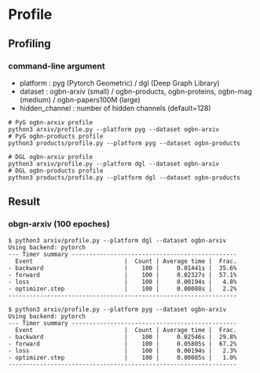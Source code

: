 # Profile

## Profiling
### command-line argument
- platform : pyg (Pytorch Geometric) / dgl (Deep Graph Library)
- dataset : ogbn-arxiv (small) / ogbn-products, ogbn-proteins, ogbn-mag (medium) / ogbn-papers100M (large)
- hidden_channel : number of hidden channels (default=128)
```
# PyG ogbn-arxiv profile
python3 arxiv/profile.py --platform pyg --dataset ogbn-arxiv
# PyG ogbn-products profile
python3 products/profile.py --platform pyg --dataset ogbn-products

# DGL ogbn-arxiv profile
python3 arxiv/profile.py --platform dgl --dataset ogbn-arxiv
# DGL ogbn-products profile
python3 products/profile.py --platform dgl --dataset ogbn-products
```

## Result
### obgn-arxiv (100 epoches)
```
$ python3 arxiv/profile.py --platform dgl --dataset ogbn-arxiv
Using backend: pytorch
--- Timer summary -----------------------------------------------
  Event                          |  Count | Average time |  Frac.
- backward                       |    100 |     0.01441s |  35.6%
- forward                        |    100 |     0.02327s |  57.1%
- loss                           |    100 |     0.00194s |   4.8%
- optimizer.step                 |    100 |     0.00088s |   2.2%
-----------------------------------------------------------------
```
```
$ python3 arxiv/profile.py --platform pyg --dataset ogbn-arxiv
Using backend: pytorch
--- Timer summary -----------------------------------------------
  Event                          |  Count | Average time |  Frac.
- backward                       |    100 |     0.02546s |  29.8%
- forward                        |    100 |     0.05805s |  67.2%
- loss                           |    100 |     0.00194s |   2.3%
- optimizer.step                 |    100 |     0.00085s |   1.0%
-----------------------------------------------------------------
```